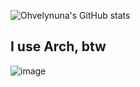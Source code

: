 ![Ohvelynuna's GitHub stats](https://github-readme-stats.vercel.app/api?username=ohvelynuna&show_icons=true&theme=tokyonight)

## I use Arch, btw
![image](https://github.com/ohvelynuna/ohvelynuna/assets/132867898/98f931bf-e3eb-4d4b-8d51-506043acb893)

<!--
**ohvelynuna/ohvelynuna** is a ✨ _special_ ✨ repository because its `README.md` (this file) appears on your GitHub profile.

Here are some ideas to get you started:

- 🔭 I’m currently working on ...
- 🌱 I’m currently learning ...
- 👯 I’m looking to collaborate on ...
- 🤔 I’m looking for help with ...
- 💬 Ask me about ...
- 📫 How to reach me: ...
- 😄 Pronouns: ...
- ⚡ Fun fact: ...
-->
